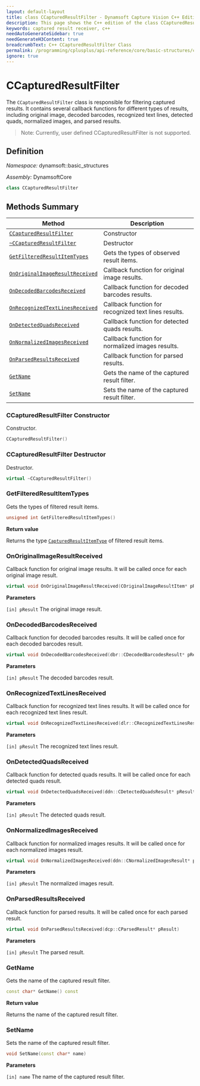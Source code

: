 ```yaml
---
layout: default-layout
title: class CCapturedResultFilter - Dynamsoft Capture Vision C++ Edition API Reference
description: This page shows the C++ edition of the class CCapturedResultFilter in Core Module.
keywords: captured result receiver, c++
needAutoGenerateSidebar: true
needGenerateH3Content: true
breadcrumbText: C++ CCapturedResultFilter Class
permalink: /programming/cplusplus/api-reference/core/basic-structures/captured-result-filter.html
ignore: true
---
```


# CCapturedResultFilter

The `CCapturedResultFilter` class is responsible for filtering captured results. It contains several callback functions for different types of results, including original image, decoded barcodes, recognized text lines, detected quads, normalized images, and parsed results.

>Note: Currently, user defined CCapturedResultFilter is not supported.

## Definition

*Namespace:* dynamsoft::basic_structures

*Assembly:* DynamsoftCore

```cpp
class CCapturedResultFilter 
```

## Methods Summary

| Method                                                            | Description                                          |
| ----------------------------------------------------------------- | ---------------------------------------------------- |
| [`CCapturedResultFilter`](#ccapturedresultfilter-constructor)               | Constructor                                          |
| [`~CCapturedResultFilter`](#ccapturedresultfilter-destructor)              | Destructor                                           |
| [`GetFilteredResultItemTypes`](#getfilteredresultitemtypes)       | Gets the types of observed result items.             |
| [`OnOriginalImageResultReceived`](#onoriginalimageresultreceived)           | Callback function for original image results.             |
| [`OnDecodedBarcodesReceived`](#ondecodedbarcodesreceived)         | Callback function for decoded barcodes results.      |
| [`OnRecognizedTextLinesReceived`](#onrecognizedtextlinesreceived) | Callback function for recognized text lines results. |
| [`OnDetectedQuadsReceived`](#ondetectedquadsreceived)             | Callback function for detected quads results.        |
| [`OnNormalizedImagesReceived`](#onnormalizedimagesreceived)       | Callback function for normalized images results.     |
| [`OnParsedResultsReceived`](#onparsedresultsreceived)             | Callback function for parsed results.                |
| [`GetName`](#getname)       | Gets the name of the captured result filter.                                             |
| [`SetName`](#setname)       | Sets the name of the captured result filter.                                             |

### CCapturedResultFilter Constructor

Constructor.

```cpp
CCapturedResultFilter()
```

### CCapturedResultFilter Destructor

Destructor.

```cpp
virtual ~CCapturedResultFilter()
```

### GetFilteredResultItemTypes

Gets the types of filtered result items.

```cpp
unsigned int GetFilteredResultItemTypes()
```

**Return value**

Returns the type [`CapturedResultItemType`]({{site.dcv_enumerations}}core/captured-result-item-type.html?src=cpp&&lang=cpp) of filtered result items.

### OnOriginalImageResultReceived

Callback function for original image results. It will be called once for each original image result.

```cpp
virtual void OnOriginalImageResultReceived(COriginalImageResultItem* pResult)
```

**Parameters**

`[in] pResult` The original image result.

### OnDecodedBarcodesReceived

Callback function for decoded barcodes results. It will be called once for each decoded barcodes result.

```cpp
virtual void OnDecodedBarcodesReceived(dbr::CDecodedBarcodesResult* pResult)
```

**Parameters**

`[in] pResult` The decoded barcodes result.

### OnRecognizedTextLinesReceived

Callback function for recognized text lines results. It will be called once for each recognized text lines result.

```cpp
virtual void OnRecognizedTextLinesReceived(dlr::CRecognizedTextLinesResult* pResult)
```

**Parameters**

`[in] pResult` The recognized text lines result.

### OnDetectedQuadsReceived

Callback function for detected quads results. It will be called once for each detected quads result.

```cpp
virtual void OnDetectedQuadsReceived(ddn::CDetectedQuadsResult* pResult)
```

**Parameters**

`[in] pResult` The detected quads result.

### OnNormalizedImagesReceived

Callback function for normalized images results. It will be called once for each normalized images result.

```cpp
virtual void OnNormalizedImagesReceived(ddn::CNormalizedImagesResult* pResult)
```

**Parameters**

`[in] pResult` The normalized images result.

### OnParsedResultsReceived

Callback function for parsed results. It will be called once for each parsed result.

```cpp
virtual void OnParsedResultsReceived(dcp::CParsedResult* pResult)
```

**Parameters**

`[in] pResult` The parsed result.

### GetName

Gets the name of the captured result filter.  

```cpp
const char* GetName() const
```

**Return value**

Returns the name of the captured result filter.  

### SetName

Sets the name of the captured result filter.  

```cpp
void SetName(const char* name)
```

**Parameters**

`[in] name` The name of the captured result filter.
